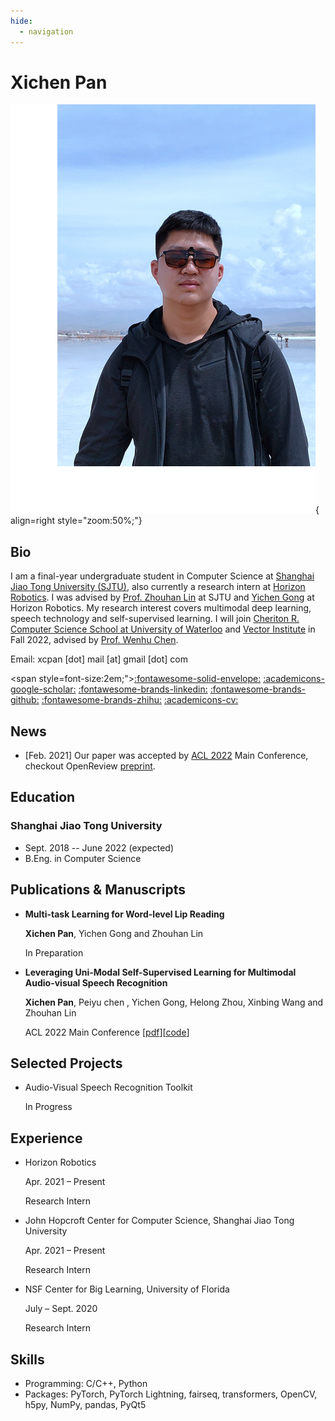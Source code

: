 ```yaml
---
hide:
  - navigation
---
```


# Xichen Pan

![Image title](images/por.png){ align=right style="zoom:50%;"}

## Bio

I am a final-year undergraduate student in Computer Science at [Shanghai Jiao Tong University (SJTU)](https://www.sjtu.edu.cn/), also currently a research intern at [Horizon Robotics](https://horizon.ai/). I was advised by [Prof. Zhouhan Lin](https://jhc.sjtu.edu.cn/people/members/faculty/zhouhan-lin.html) at SJTU and [Yichen Gong](https://scholar.google.com/citations?user=e3bTLycAAAAJ&hl=en) at Horizon Robotics. My research interest covers multimodal deep learning, speech technology and self-supervised learning. I will join [Cheriton R. Computer Science School at University of Waterloo](https://cs.uwaterloo.ca/) and [Vector Institute](https://vectorinstitute.ai/) in Fall 2022, advised by [Prof. Wenhu Chen](https://wenhuchen.github.io/).

Email: xcpan [dot] mail [at] gmail [dot] com

<span style=font-size:2em;">[:fontawesome-solid-envelope:](mailto:xcpan.mail@gmail.com) [:academicons-google-scholar:](https://scholar.google.com/citations?user=9wh9VXIAAAAJ&hl=en) [:fontawesome-brands-linkedin:](https://www.linkedin.com/in/xichenpan/) [:fontawesome-brands-github:](https://github.com/Flash-321) [:fontawesome-brands-zhihu:](https://www.zhihu.com/people/pan-xi-chen-54) [:academicons-cv:](sources/CV.pdf)</span>

## News

* [Feb. 2021] Our paper was accepted by [ACL 2022](https://www.2022.aclweb.org/) Main Conference, checkout OpenReview [preprint](https://openreview.net/pdf?id=Ww5t4oo52W1).

## Education

### Shanghai Jiao Tong University

* Sept. 2018 -- June 2022 (expected)
* B.Eng. in Computer Science

## Publications & Manuscripts

* **Multi-task Learning for Word-level Lip Reading**

	**Xichen Pan**, Yichen Gong and Zhouhan Lin

	In Preparation
	
* **Leveraging Uni-Modal Self-Supervised Learning for Multimodal Audio-visual Speech Recognition**

	**Xichen Pan**, Peiyu chen , Yichen Gong, Helong Zhou, Xinbing Wang and Zhouhan Lin

	ACL 2022 Main Conference [[pdf](https://openreview.net/pdf?id=Ww5t4oo52W1)][[code](https://github.com/LUMIA-Group/Leveraging-Self-Supervised-Learning-for-AVSR)]

## Selected Projects

* Audio-Visual Speech Recognition Toolkit

	In Progress

## Experience
* Horizon Robotics

	Apr. 2021 – Present

	Research Intern

* John Hopcroft Center for Computer Science, Shanghai Jiao Tong University

	Apr. 2021 – Present

	Research Intern

* NSF Center for Big Learning, University of Florida

	July – Sept. 2020

	Research Intern

## Skills

* Programming: C/C++, Python
* Packages: PyTorch, PyTorch Lightning, fairseq, transformers, OpenCV, h5py, NumPy, pandas, PyQt5